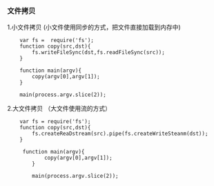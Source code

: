 ### 文件拷贝 ###

1.小文件拷贝  (小文件使用同步的方式，把文件直接加载到内存中)

```$xslt
    var fs =  require('fs');
    function copy(src,dst){
        fs.writeFileSync(dst,fs.readFileSync(src));
    }
    
    function main(argv){
        copy(argv[0],argv[1]);
    }
    
    main(process.argv.slice(2));
```
2.大文件拷贝 （大文件使用流的方式）
```$xslt
    var fs = require('fs');
    function copy(src,dst){
        fs.createReaDstream(src).pipe(fs.createWriteSteanm(dst));
    }
    
     function main(argv){
            copy(argv[0],argv[1]);
        }
        
        main(process.argv.slice(2));
```